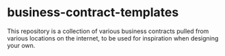 # business-contract-templates
This repository is a collection of various business contracts pulled from various locations on the internet, to be used for inspiration when designing your own. 
